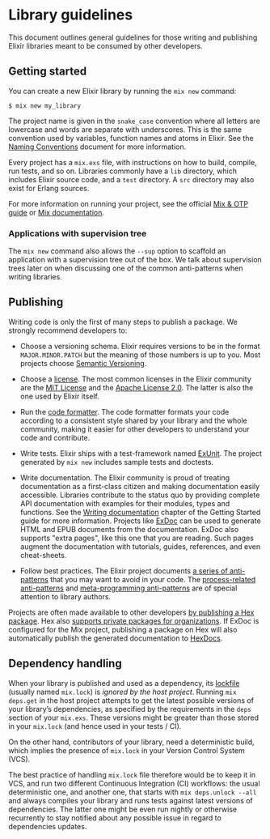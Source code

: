 # Library guidelines

This document outlines general guidelines for those writing and publishing
Elixir libraries meant to be consumed by other developers.

## Getting started

You can create a new Elixir library by running the `mix new` command:

    $ mix new my_library

The project name is given in the `snake_case` convention where all letters are lowercase and words are separate with underscores. This is the same convention used by variables, function names and atoms in Elixir. See the [Naming Conventions](naming-conventions.md) document for more information.

Every project has a `mix.exs` file, with instructions on how to build, compile, run tests, and so on. Libraries commonly have a `lib` directory, which includes Elixir source code, and a `test` directory. A `src` directory may also exist for Erlang sources.

For more information on running your project, see the official [Mix & OTP guide](https://elixir-lang.org/getting-started/mix-otp/introduction-to-mix.html) or [Mix documentation](https://hexdocs.pm/mix/Mix.html).

### Applications with supervision tree

The `mix new` command also allows the `--sup` option to scaffold an application with a supervision tree out of the box. We talk about supervision trees later on when discussing one of the common anti-patterns when writing libraries.

## Publishing

Writing code is only the first of many steps to publish a package. We strongly recommend developers to:

  * Choose a versioning schema. Elixir requires versions to be in the format `MAJOR.MINOR.PATCH` but the meaning of those numbers is up to you. Most projects choose [Semantic Versioning](https://semver.org/).

  * Choose a [license](https://choosealicense.com/). The most common licenses in the Elixir community are the [MIT License](https://choosealicense.com/licenses/mit/) and the [Apache License 2.0](https://choosealicense.com/licenses/apache-2.0/). The latter is also the one used by Elixir itself.

  * Run the [code formatter](https://hexdocs.pm/mix/Mix.Tasks.Format.html). The code formatter formats your code according to a consistent style shared by your library and the whole community, making it easier for other developers to understand your code and contribute.

  * Write tests. Elixir ships with a test-framework named [ExUnit](https://hexdocs.pm/ex_unit/ExUnit.html). The project generated by `mix new` includes sample tests and doctests.

  * Write documentation. The Elixir community is proud of treating documentation as a first-class citizen and making documentation easily accessible. Libraries contribute to the status quo by providing complete API documentation with examples for their modules, types and functions. See the [Writing documentation](../getting-started/writing-documentation.md) chapter of the Getting Started guide for more information. Projects like [ExDoc](https://github.com/elixir-lang/ex_doc) can be used to generate HTML and EPUB documents from the documentation. ExDoc also supports "extra pages", like this one that you are reading. Such pages augment the documentation with tutorials, guides, references, and even cheat-sheets.

  * Follow best practices. The Elixir project documents [a series of anti-patterns](../anti-patterns/what-anti-patterns.md) that you may want to avoid in your code. The [process-related anti-patterns](../anti-patterns/process-anti-patterns.md) and [meta-programming anti-patterns](../anti-patterns/macro-anti-patterns.md) are of special attention to library authors.

Projects are often made available to other developers [by publishing a Hex package](https://hex.pm/docs/publish). Hex also [supports private packages for organizations](https://hex.pm/pricing). If ExDoc is configured for the Mix project, publishing a package on Hex will also automatically publish the generated documentation to [HexDocs](https://hexdocs.pm).

## Dependency handling

When your library is published and used as a dependency, its [lockfile](https://hexdocs.pm/mix/Mix.Project.html#module-configuration) (usually named `mix.lock`) is _ignored by the host project_. Running `mix deps.get` in the host project attempts to get the latest possible versions of your library’s dependencies, as specified by the requirements in the `deps` section of your `mix.exs`. These versions might be greater than those stored in your `mix.lock` (and hence used in your tests / CI).

On the other hand, contributors of your library, need a deterministic build, which implies the presence of `mix.lock` in your Version Control System (VCS).

The best practice of handling `mix.lock` file therefore would be to keep it in VCS, and run two different Continuous Integration (CI) workflows: the usual deterministic one, and another one, that starts with `mix deps.unlock --all` and always compiles your library and runs tests against latest versions of dependencies. The latter one might be even run nightly or otherwise recurrently to stay notified about any possible issue in regard to dependencies updates.
